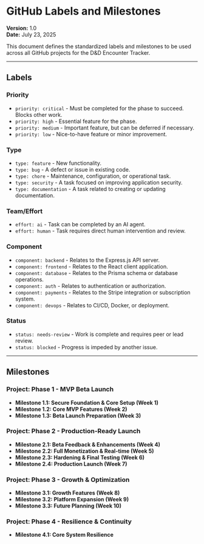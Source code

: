 # GitHub Labels and Milestones

**Version:** 1.0  
**Date:** July 23, 2025

This document defines the standardized labels and milestones to be used across all GitHub projects for the D&D Encounter Tracker.

---

## Labels

### Priority

- `priority: critical` - Must be completed for the phase to succeed. Blocks other work.
- `priority: high` - Essential feature for the phase.
- `priority: medium` - Important feature, but can be deferred if necessary.
- `priority: low` - Nice-to-have feature or minor improvement.

### Type

- `type: feature` - New functionality.
- `type: bug` - A defect or issue in existing code.
- `type: chore` - Maintenance, configuration, or operational task.
- `type: security` - A task focused on improving application security.
- `type: documentation` - A task related to creating or updating documentation.

### Team/Effort

- `effort: ai` - Task can be completed by an AI agent.
- `effort: human` - Task requires direct human intervention and review.

### Component

- `component: backend` - Relates to the Express.js API server.
- `component: frontend` - Relates to the React client application.
- `component: database` - Relates to the Prisma schema or database operations.
- `component: auth` - Relates to authentication or authorization.
- `component: payments` - Relates to the Stripe integration or subscription system.
- `component: devops` - Relates to CI/CD, Docker, or deployment.

### Status

- `status: needs-review` - Work is complete and requires peer or lead review.
- `status: blocked` - Progress is impeded by another issue.

---

## Milestones

### Project: Phase 1 - MVP Beta Launch

- **Milestone 1.1: Secure Foundation & Core Setup (Week 1)**
- **Milestone 1.2: Core MVP Features (Week 2)**
- **Milestone 1.3: Beta Launch Preparation (Week 3)**

### Project: Phase 2 - Production-Ready Launch

- **Milestone 2.1: Beta Feedback & Enhancements (Week 4)**
- **Milestone 2.2: Full Monetization & Real-time (Week 5)**
- **Milestone 2.3: Hardening & Final Testing (Week 6)**
- **Milestone 2.4: Production Launch (Week 7)**

### Project: Phase 3 - Growth & Optimization

- **Milestone 3.1: Growth Features (Week 8)**
- **Milestone 3.2: Platform Expansion (Week 9)**
- **Milestone 3.3: Future Planning (Week 10)**

### Project: Phase 4 - Resilience & Continuity

- **Milestone 4.1: Core System Resilience**
